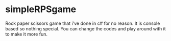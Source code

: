 # simpleRPSgame
Rock paper scissors game that i've done in c# for no reason. 
It is console based so nothing special.
You can change the codes and play around with it to make it more fun.
